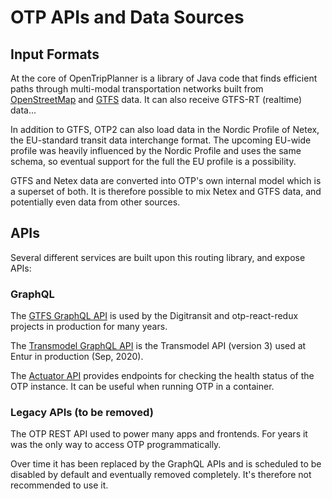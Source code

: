 # OTP APIs and Data Sources

## Input Formats

At the core of OpenTripPlanner is a library of Java code that finds efficient paths through
multi-modal transportation networks built
from [OpenStreetMap](http://wiki.openstreetmap.org/wiki/Main_Page)
and [GTFS](https://developers.google.com/transit/gtfs/) data. It can also receive GTFS-RT (realtime)
data...

In addition to GTFS, OTP2 can also load data in the Nordic Profile of Netex, the EU-standard transit
data interchange format. The upcoming EU-wide profile was heavily influenced by the Nordic Profile
and uses the same schema, so eventual support for the full the EU profile is a possibility.

GTFS and Netex data are converted into OTP's own internal model which is a superset of both. It is
therefore possible to mix Netex and GTFS data, and potentially even data from other sources.

## APIs

Several different services are built upon this routing library, and expose APIs:

### GraphQL

The [GTFS GraphQL API](sandbox/GtfsGraphQlApi.md) is used by the Digitransit and otp-react-redux 
projects in production for many years.

The [Transmodel GraphQL API](sandbox/TransmodelApi.md) is the Transmodel API (version 3) used at
Entur in production (Sep, 2020).

The [Actuator API](sandbox/ActuatorAPI.md) provides endpoints for checking the health status of the
OTP instance. It can be useful when running OTP in a container.

### Legacy APIs (to be removed)

The OTP REST API used to power many apps and frontends. For years it was the only way to access
OTP programmatically.

Over time it has been replaced by the GraphQL APIs and is scheduled to be disabled by default
and eventually removed completely. It's therefore not recommended to use it.

